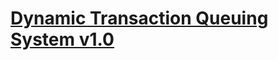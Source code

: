 # [Dynamic Transaction Queuing System v1.0](https://www.sourcecodester.com/php/14479/dynamic-transaction-queuing-system-using-phpmysql-source-code.html)
